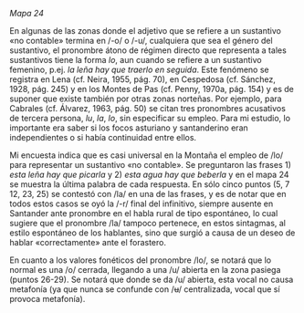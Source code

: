 *Mapa 24*

En algunas de las zonas donde el adjetivo que se refiere a un sustantivo «no contable» termina en /-o/ o /-u/, cualquiera que sea el género del sustantivo, el pronombre átono de régimen directo que representa a tales sustantivos tiene la forma *lo*, aun cuando se refiere a un sustantivo femenino, p.ej. *la leña hay que traerlo en seguida*. Este fenómeno se registra en Lena (cf. Neira, 1955, pág. 70), en Cespedosa (cf. Sánchez, 1928, pág. 245) y en los Montes de Pas (cf. Penny, 1970a, pág. 154) y es de suponer que existe también por otras zonas norteñas. Por ejemplo, para Cabrales (cf. Álvarez, 1963, pág. 50) se citan tres pronombres acusativos de tercera persona, *lu*, *la*, *lo*, sin especificar su empleo. Para mi estudio, lo importante era saber si los focos asturiano y santanderino eran independientes o si había continuidad entre ellos. 

Mi encuesta indica que es casi universal en la Montaña el empleo de /lo/ para representar un sustantivo «no contable». Se preguntaron las frases 1) *esta leña hay que picarla* y 2) *esta agua hay que beberla* y en el mapa 24 se muestra la última palabra de cada respuesta. En sólo cinco puntos (5, 7 12, 23, 25) se contestó con /la/ en una de las frases, y es de notar que  en todos estos casos se oyó la /-r/ final del infinitivo, siempre ausente en Santander ante pronombre en el habla rural de tipo espontáneo, lo cual sugiere que el pronombre /la/ tampoco pertenece, en estos sintagmas, al estilo espontáneo de los hablantes, sino que surgió a causa de un deseo de hablar «correctamente» ante el forastero. 

En cuanto a los valores fonéticos del pronombre /lo/, se notará que lo normal es una /o/ cerrada, llegando a una /u/ abierta en la zona pasiega (puntos 26-29). Se notará que donde se da /u/ abierta, esta vocal no causa metafonía (ya que nunca se confunde con /ʉ/ centralizada, vocal que sí provoca metafonía).